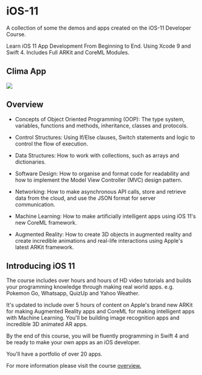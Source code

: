 # iOS-11
A collection of some the demos and apps created on the iOS-11 Developer Course.

Learn iOS 11 App Development From Beginning to End. Using Xcode 9 and Swift 4. Includes Full ARKit and CoreML Modules.

## Clima App

<a href="https://media.giphy.com/media/l4Epkezc8onkLqkhO/giphy"><img src ="https://media.giphy.com/media/l4Epkezc8onkLqkhO/giphy.gif"/></a>

## Overview

* Concepts of Object Oriented Programming (OOP): The type system, variables, functions and methods, inheritance, classes and protocols.

* Control Structures: Using If/­Else clauses, Switch statements and logic to control the flow of execution.

* Data Structures: How to work with collections, such as arrays and dictionaries.

* Software Design: How to organise and format code for readability and how to implement the Model View Controller (MVC) design pattern.

* Networking: How to make asynchronous API calls, store and retrieve data from the cloud, and use the JSON format for server communication.

* Machine Learning: How to make artificially intelligent apps using iOS 11's new CoreML framework.

* Augmented Reality: How to create 3D objects in augmented reality and create incredible animations and real-life interactions using Apple's latest ARKit framework.

## Introducing iOS 11

The course includes over hours and hours of HD video tutorials and builds your programming knowledge through making real world apps. e.g. Pokemon Go, Whatsapp, QuizUp and Yahoo Weather.

It's updated to include over 5 hours of content on Apple's brand new ARKit for making Augmented Reality apps and CoreML for making intelligent apps with Machine Learning. You'll be building image recognition apps and incredible 3D animated AR apps.

By the end of this course, you will be fluently programming in Swift 4 and be ready to make your own apps as an iOS developer.

You'll have a portfolio of over 20 apps.

For more information please visit the course [overview.](https://www.udemy.com/ios-11-app-development-bootcamp/)
